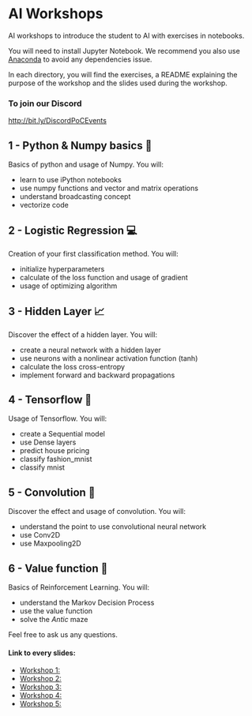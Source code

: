 # AI Workshops

AI workshops to introduce the student to AI with exercises in notebooks.

You will need to install Jupyter Notebook.
We recommend you also use [Anaconda](https://www.anaconda.com/distribution/) to avoid any dependencies issue.

In each directory, you will find the exercises, a README explaining the purpose of the workshop and the slides used during the workshop.

### To join our Discord
http://bit.ly/DiscordPoCEvents

## 1 - Python & Numpy basics :snake:
Basics of python and usage of Numpy. You will:
- learn to use iPython notebooks
- use numpy functions and vector and matrix operations
- understand broadcasting concept
- vectorize code

## 2 - Logistic Regression :computer:
Creation of your first classification method. You will:
- initialize hyperparameters
- calculate of the loss function and usage of gradient
- usage of optimizing algorithm

## 3 - Hidden Layer :chart_with_upwards_trend:
Discover the effect of a hidden layer. You will:
- create a neural network with a hidden layer
- use neurons with a nonlinear activation function (tanh)
- calculate the loss cross-entropy
- implement forward and backward propagations

## 4 - Tensorflow :orange_book:
Usage of Tensorflow. You will:
- create a Sequential model
- use Dense layers
- predict house pricing
- classify fashion_mnist
- classify mnist

## 5 - Convolution :black_square_button:
Discover the effect and usage of convolution. You will:
- understand the point to use convolutional neural network
- use Conv2D
- use Maxpooling2D

## 6 - Value function :house_with_garden:
Basics of Reinforcement Learning. You will:
- understand the Markov Decision Process
- use the value function
- solve the *Antic* maze


Feel free to ask us any questions.

#### Link to every slides:

- [Workshop 1:](https://drive.google.com/file/d/125KpOeQkCcQDvz07naxenn_eEN0FUwfi/view?usp=sharing)
- [Workshop 2:](https://drive.google.com/file/d/1X44I3y7ZUlvbXAr0-3PbTiwAxCkId4dL/view?usp=sharing)
- [Workshop 3:](https://drive.google.com/file/d/1kj_TQVw2IN0jg9ud0gDGAZrn_7bE9FUo/view?usp=sharing)
- [Workshop 4:](https://slides.com/thytu/tensorflow)
- [Workshop 5:](https://slides.com/thytu/convolution)
